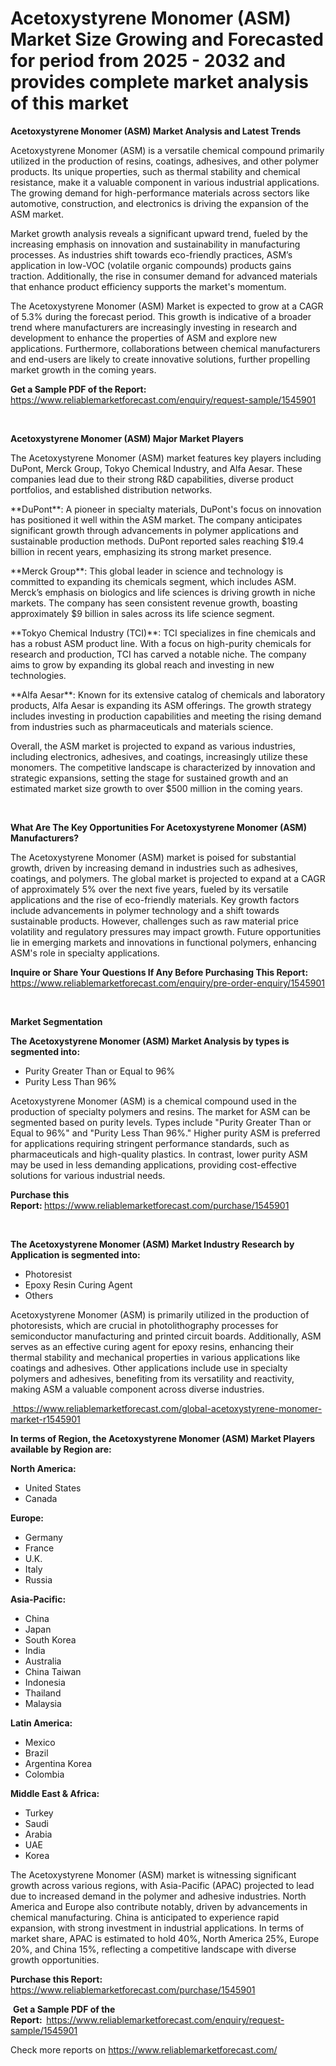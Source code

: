 <p><h1>Acetoxystyrene Monomer (ASM) Market Size Growing and Forecasted for period from 2025 - 2032 and provides complete market analysis of this market</h1></p><p><strong>Acetoxystyrene Monomer (ASM) Market Analysis and Latest Trends</strong></p>
<p><p>Acetoxystyrene Monomer (ASM) is a versatile chemical compound primarily utilized in the production of resins, coatings, adhesives, and other polymer products. Its unique properties, such as thermal stability and chemical resistance, make it a valuable component in various industrial applications. The growing demand for high-performance materials across sectors like automotive, construction, and electronics is driving the expansion of the ASM market.</p><p>Market growth analysis reveals a significant upward trend, fueled by the increasing emphasis on innovation and sustainability in manufacturing processes. As industries shift towards eco-friendly practices, ASM’s application in low-VOC (volatile organic compounds) products gains traction. Additionally, the rise in consumer demand for advanced materials that enhance product efficiency supports the market's momentum.</p><p>The Acetoxystyrene Monomer (ASM) Market is expected to grow at a CAGR of 5.3% during the forecast period. This growth is indicative of a broader trend where manufacturers are increasingly investing in research and development to enhance the properties of ASM and explore new applications. Furthermore, collaborations between chemical manufacturers and end-users are likely to create innovative solutions, further propelling market growth in the coming years.</p></p>
<p><strong>Get a Sample PDF of the Report:&nbsp;</strong> <a href="https://www.reliablemarketforecast.com/enquiry/request-sample/1545901?utm_campaign=2479&utm_medium=2&utm_source=Github&utm_content=ia&utm_term=02042025&utm_id=acetoxystyrene-monomer-asm">https://www.reliablemarketforecast.com/enquiry/request-sample/1545901</a></p>
<p>&nbsp;</p>
<p><strong>Acetoxystyrene Monomer (ASM) Major Market Players</strong></p>
<p><p>The Acetoxystyrene Monomer (ASM) market features key players including DuPont, Merck Group, Tokyo Chemical Industry, and Alfa Aesar. These companies lead due to their strong R&D capabilities, diverse product portfolios, and established distribution networks.</p><p>**DuPont**: A pioneer in specialty materials, DuPont's focus on innovation has positioned it well within the ASM market. The company anticipates significant growth through advancements in polymer applications and sustainable production methods. DuPont reported sales reaching $19.4 billion in recent years, emphasizing its strong market presence.</p><p>**Merck Group**: This global leader in science and technology is committed to expanding its chemicals segment, which includes ASM. Merck’s emphasis on biologics and life sciences is driving growth in niche markets. The company has seen consistent revenue growth, boasting approximately $9 billion in sales across its life science segment.</p><p>**Tokyo Chemical Industry (TCI)**: TCI specializes in fine chemicals and has a robust ASM product line. With a focus on high-purity chemicals for research and production, TCI has carved a notable niche. The company aims to grow by expanding its global reach and investing in new technologies.</p><p>**Alfa Aesar**: Known for its extensive catalog of chemicals and laboratory products, Alfa Aesar is expanding its ASM offerings. The growth strategy includes investing in production capabilities and meeting the rising demand from industries such as pharmaceuticals and materials science.</p><p>Overall, the ASM market is projected to expand as various industries, including electronics, adhesives, and coatings, increasingly utilize these monomers. The competitive landscape is characterized by innovation and strategic expansions, setting the stage for sustained growth and an estimated market size growth to over $500 million in the coming years.</p></p>
<p>&nbsp;</p>
<p><strong>What Are The Key Opportunities For Acetoxystyrene Monomer (ASM) Manufacturers?</strong></p>
<p><p>The Acetoxystyrene Monomer (ASM) market is poised for substantial growth, driven by increasing demand in industries such as adhesives, coatings, and polymers. The global market is projected to expand at a CAGR of approximately 5% over the next five years, fueled by its versatile applications and the rise of eco-friendly materials. Key growth factors include advancements in polymer technology and a shift towards sustainable products. However, challenges such as raw material price volatility and regulatory pressures may impact growth. Future opportunities lie in emerging markets and innovations in functional polymers, enhancing ASM's role in specialty applications.</p></p>
<p><strong>Inquire or Share Your Questions If Any Before Purchasing This Report:</strong> <a href="https://www.reliablemarketforecast.com/enquiry/pre-order-enquiry/1545901?utm_campaign=2479&utm_medium=2&utm_source=Github&utm_content=ia&utm_term=02042025&utm_id=acetoxystyrene-monomer-asm">https://www.reliablemarketforecast.com/enquiry/pre-order-enquiry/1545901</a></p>
<p>&nbsp;</p>
<p><strong>Market Segmentation</strong></p>
<p><strong>The Acetoxystyrene Monomer (ASM) Market Analysis by types is segmented into:</strong></p>
<p><ul><li>Purity Greater Than or Equal to 96%</li><li>Purity Less Than 96%</li></ul></p>
<p><p>Acetoxystyrene Monomer (ASM) is a chemical compound used in the production of specialty polymers and resins. The market for ASM can be segmented based on purity levels. Types include "Purity Greater Than or Equal to 96%" and "Purity Less Than 96%." Higher purity ASM is preferred for applications requiring stringent performance standards, such as pharmaceuticals and high-quality plastics. In contrast, lower purity ASM may be used in less demanding applications, providing cost-effective solutions for various industrial needs.</p></p>
<p><strong>Purchase this Report:&nbsp;</strong><a href="https://www.reliablemarketforecast.com/purchase/1545901?utm_campaign=2479&utm_medium=2&utm_source=Github&utm_content=ia&utm_term=02042025&utm_id=acetoxystyrene-monomer-asm">https://www.reliablemarketforecast.com/purchase/1545901</a></p>
<p>&nbsp;</p>
<p><strong>The Acetoxystyrene Monomer (ASM) Market Industry Research by Application is segmented into:</strong></p>
<p><ul><li>Photoresist</li><li>Epoxy Resin Curing Agent</li><li>Others</li></ul></p>
<p><p>Acetoxystyrene Monomer (ASM) is primarily utilized in the production of photoresists, which are crucial in photolithography processes for semiconductor manufacturing and printed circuit boards. Additionally, ASM serves as an effective curing agent for epoxy resins, enhancing their thermal stability and mechanical properties in various applications like coatings and adhesives. Other applications include use in specialty polymers and adhesives, benefiting from its versatility and reactivity, making ASM a valuable component across diverse industries.</p></p>
<p><a href="https://www.reliablemarketforecast.com/global-acetoxystyrene-monomer-market-r1545901?utm_campaign=2479&utm_medium=2&utm_source=Github&utm_content=ia&utm_term=02042025&utm_id=acetoxystyrene-monomer-asm">&nbsp;https://www.reliablemarketforecast.com/global-acetoxystyrene-monomer-market-r1545901</a></p>
<p><strong>In terms of Region, the Acetoxystyrene Monomer (ASM) Market Players available by Region are:</strong></p>
<p>
    <p> <strong> North America: </strong>
        <ul>
            <li>United States</li>
            <li>Canada</li>
        </ul>
        </p> 
    <p> <strong> Europe: </strong>
        <ul>
            <li>Germany</li>
            <li>France</li>
            <li>U.K.</li>
            <li>Italy</li>
            <li>Russia</li>
        </ul>
        </p> 
    <p> <strong> Asia-Pacific: </strong>
        <ul>
            <li>China</li>
            <li>Japan</li>
            <li>South Korea</li>
            <li>India</li>
            <li>Australia</li>
            <li>China Taiwan</li>
            <li>Indonesia</li>
            <li>Thailand</li>
            <li>Malaysia</li>
        </ul>
        </p> 
    <p> <strong> Latin America: </strong>
        <ul>
            <li>Mexico</li>
            <li>Brazil</li>
            <li>Argentina Korea</li>
            <li>Colombia</li>
        </ul>
        </p> 
    <p> <strong> Middle East & Africa: </strong>
        <ul>
            <li>Turkey</li>
            <li>Saudi</li>
            <li>Arabia</li>
            <li>UAE</li>
            <li>Korea</li>
        </ul>
    </p>
    </p>
<p><p>The Acetoxystyrene Monomer (ASM) market is witnessing significant growth across various regions, with Asia-Pacific (APAC) projected to lead due to increased demand in the polymer and adhesive industries. North America and Europe also contribute notably, driven by advancements in chemical manufacturing. China is anticipated to experience rapid expansion, with strong investment in industrial applications. In terms of market share, APAC is estimated to hold 40%, North America 25%, Europe 20%, and China 15%, reflecting a competitive landscape with diverse growth opportunities.</p></p>
<p><strong>Purchase this Report: </strong><a href="https://www.reliablemarketforecast.com/purchase/1545901?utm_campaign=2479&utm_medium=2&utm_source=Github&utm_content=ia&utm_term=02042025&utm_id=acetoxystyrene-monomer-asm">https://www.reliablemarketforecast.com/purchase/1545901</a></p>
<p>&nbsp;<strong>Get a Sample PDF of the Report:&nbsp;&nbsp;</strong><a href="https://www.reliablemarketforecast.com/enquiry/request-sample/1545901?utm_campaign=2479&utm_medium=2&utm_source=Github&utm_content=ia&utm_term=02042025&utm_id=acetoxystyrene-monomer-asm">https://www.reliablemarketforecast.com/enquiry/request-sample/1545901</a></p>
<p><strong></strong></p>
<p>Check more reports on <a href="https://www.reliablemarketforecast.com/?utm_campaign=2479&utm_medium=2&utm_source=Github&utm_content=ia&utm_term=02042025&utm_id=acetoxystyrene-monomer-asm">https://www.reliablemarketforecast.com/</a></p>
